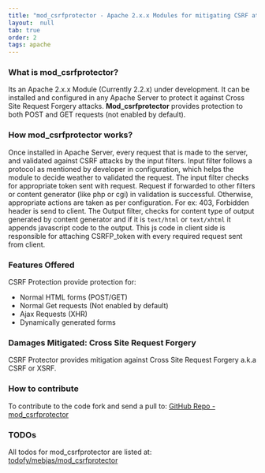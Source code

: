 ```yaml
---
title: "mod_csrfprotector - Apache 2.x.x Modules for mitigating CSRF attacks"
layout:  null
tab: true
order: 2
tags: apache
---
```

### What is mod_csrfprotector?
Its an Apache 2.x.x Module (Currently 2.2.x) under development. It can be installed and configured in any Apache Server to protect it against Cross Site Request Forgery attacks. **Mod_csrfprotector** provides protection to both POST and GET requests (not enabled by default).

### How mod_csrfprotector works?
Once installed in Apache Server, every request that is made to the server, and validated against CSRF attacks by the input filters. Input filter follows a protocol as mentioned by developer in configuration, which helps the module to decide weather to validated the request. The input filter checks for appropriate token sent with request. Request if forwarded to other filters or content generator (like php or cgi) in validation is successful. Otherwise, appropriate actions are taken as per configuration. For ex: 403, Forbidden header is send to client. The Output filter, checks for content type of output generated by content generator and if it is `text/html` or `text/xhtml` it appends javascript code to the output. This js code in client side is responsible for attaching CSRFP_token with every required request sent from client.

### Features Offered
CSRF Protection provide protection for:
 - Normal HTML forms (POST/GET)
 - Normal Get requests (Not enabled by default)
 - Ajax Requests (XHR)
 - Dynamically generated forms
 
### Damages Mitigated: Cross Site Request Forgery
CSRF Protector provides mitigation against Cross Site Request Forgery a.k.a CSRF or XSRF.

### How to contribute
To contribute to the code fork and send a pull to: [GitHub Repo - mod_csrfprotector](https://github.com/mebjas/mod_csrfprotector)

### TODOs
All todos for mod_csrfprotector are listed at: [todofy/mebjas/mod_csrfprotector](http://www.todofy.org/r/mebjas/mod_csrfprotector)
